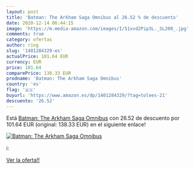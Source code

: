 ```yaml
---
layout: post
title: 'Batman: The Arkham Saga Omnibus al 26.52 % de descuento'
date: 2020-12-14 06:44:15
image: 'https://m.media-amazon.com/images/I/51xvd2Pip3L._SL200_.jpg'
comments: true
category: ofertas
author: ring
slug: '1401284329-es'
actualPrice: 101.64 EUR
currency: EUR
price: 101.64
comparePrice: 138.33 EUR
prodname: 'Batman: The Arkham Saga Omnibus'
country: 'es'
flag: '🇪🇸'
buyurl: 'https://www.amazon.es/dp/1401284329/?tag=tolees-21'
descuento: '26.52'
---
```


Está [Batman: The Arkham Saga Omnibus](https://www.amazon.es/dp/1401284329/?tag=tolees-21) con 26.52 de descuento por 101.64 EUR (original: 138.33 EUR) en el siguiente enlace!

[![Batman: The Arkham Saga Omnibus](https://m.media-amazon.com/images/I/51xvd2Pip3L._SL200_.jpg)](https://www.amazon.es/dp/1401284329/?tag=tolees-21)

ℹ️:


[Ver la oferta!!](https://www.amazon.es/dp/1401284329/?tag=tolees-21)

